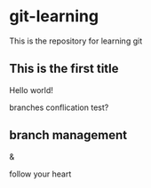 # git-learning
This is the repository for learning git

## This is the first title

Hello world!


branches conflication test?


## branch management

&

follow your heart